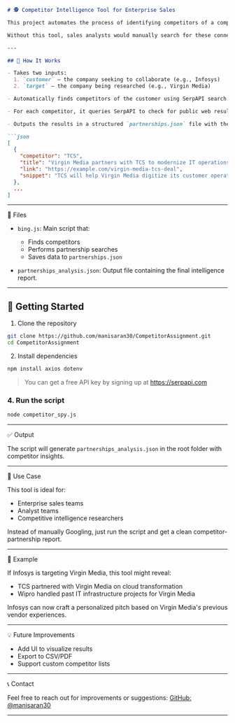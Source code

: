 ```markdown
# 🕵️ Competitor Intelligence Tool for Enterprise Sales

This project automates the process of identifying competitors of a company (e.g., Infosys) that have existing or past partnerships with a target company (e.g., Virgin Media). 

Without this tool, sales analysts would manually search for these connections, read articles, and compile results. This tool uses SerpAPI and Node.js to streamline that process, saving time and improving accuracy.

---

## 🔧 How It Works

- Takes two inputs:  
  1. `customer` – the company seeking to collaborate (e.g., Infosys)  
  2. `target` – the company being researched (e.g., Virgin Media)

- Automatically finds competitors of the customer using SerpAPI search.

- For each competitor, it queries SerpAPI to check for public web results (news/articles/PRs) showing partnerships with the target company.

- Outputs the results in a structured `partnerships.json` file with the following format:

```json
[
  {
    "competitor": "TCS",
    "title": "Virgin Media partners with TCS to modernize IT operations",
    "link": "https://example.com/virgin-media-tcs-deal",
    "snippet": "TCS will help Virgin Media digitize its customer operations through a new 3-year contract..."
  },
  ...
]
```

---

📁 Files

- `bing.js`: Main script that:
  - Finds competitors
  - Performs partnership searches
  - Saves data to `partnerships.json`

- `partnerships_analysis.json`: Output file containing the final intelligence report.

---

## 🚀 Getting Started

1. Clone the repository

```bash
git clone https://github.com/manisaran30/CompetitorAssignment.git
cd CompetitorAssignment
```

2. Install dependencies

```bash
npm install axios dotenv
```


> You can get a free API key by signing up at https://serpapi.com

### 4. Run the script

```bash
node competitor_spy.js
```

---

✅ Output

The script will generate `partnerships_analysis.json` in the root folder with competitor insights.

---

📌 Use Case

This tool is ideal for:
- Enterprise sales teams
- Analyst teams
- Competitive intelligence researchers

Instead of manually Googling, just run the script and get a clean competitor-partnership report.

---

🧠 Example

If Infosys is targeting Virgin Media, this tool might reveal:

- TCS partnered with Virgin Media on cloud transformation
- Wipro handled past IT infrastructure projects for Virgin Media

Infosys can now craft a personalized pitch based on Virgin Media's previous vendor experiences.

---

💡 Future Improvements

- Add UI to visualize results
- Export to CSV/PDF
- Support custom competitor lists

---

📞 Contact

Feel free to reach out for improvements or suggestions:
[GitHub: @manisaran30](https://github.com/manisaran30)

---
